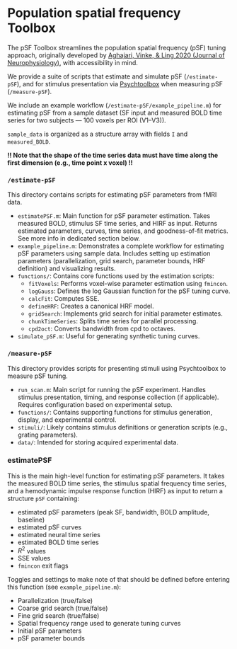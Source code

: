 # Population spatial frequency Toolbox

The pSF Toolbox streamlines the population spatial frequency (pSF) tuning approach, originally developed by [Aghajari, Vinke, & Ling 2020 (Journal of Neurophysiology)](https://doi.org/10.1152/jn.00291.2019), with accessibility in mind. 

We provide a suite of scripts that estimate and simulate pSF (`/estimate-pSF`), and for stimulus presentation via [Psychtoolbox](http://psychtoolbox.org) when measuring pSF (`/measure-pSF`). 

We include an example workflow (`/estimate-pSF/example_pipeline.m`) for estimating pSF from a sample dataset (SF input and measured BOLD time series for two subjects — 100 voxels per ROI (V1–V3)).

`sample_data` is organized as a structure array with fields `I` and `measured_BOLD`. 

**!! Note that the shape of the time series data must have time along the first dimension (e.g., time point x voxel) !!**

### `/estimate-pSF`
This directory contains scripts for estimating pSF parameters from fMRI data.
-   `estimatePSF.m`: Main function for pSF parameter estimation. Takes measured BOLD, stimulus SF time series, and HIRF as input. Returns estimated parameters, curves, time series, and goodness-of-fit metrics. See more info in dedicated section below. 
-   `example_pipeline.m`: Demonstrates a complete workflow for estimating pSF parameters using sample data. Includes setting up estimation parameters (parallelization, grid search, parameter bounds, HRF definition) and visualizing results.
-   `functions/`: Contains core functions used by the estimation scripts:
    -   `fitVoxels`: Performs voxel-wise parameter estimation using `fmincon`.
    -   `logGauss`: Defines the log Gaussian function for the pSF tuning curve.
    -   `calcFit`: Computes SSE.
    -   `defineHRF`: Creates a canonical HRF model.
    -   `gridSearch`: Implements grid search for initial parameter estimates.
    -   `chunkTimeSeries`: Splits time series for parallel processing.
    -   `cpd2oct`: Converts bandwidth from cpd to octaves.
-   `simulate_pSF.m`: Useful for generating synthetic tuning curves.

### `/measure-pSF`
This directory provides scripts for presenting stimuli using Psychtoolbox to measure pSF tuning.
-   `run_scan.m`: Main script for running the pSF experiment. Handles stimulus presentation, timing, and response collection (if applicable). Requires configuration based on experimental setup.
-   `functions/`: Contains supporting functions for stimulus generation, display, and experimental control.
-   `stimuli/`: Likely contains stimulus definitions or generation scripts (e.g., grating parameters).
-   `data/`: Intended for storing acquired experimental data.

### estimatePSF
This is the main high-level function for estimating pSF parameters. It takes the measured BOLD time series, the stimulus spatial frequency time series, and a hemodynamic impulse response function (HIRF) as input to return a structure `pSF` containing:
- estimated pSF parameters (peak SF, bandwidth, BOLD amplitude, baseline)
- estimated pSF curves
- estimated neural time series
- estimated BOLD time series
- $R^2$ values
- SSE values
- `fmincon` exit flags

Toggles and settings to make note of that should be defined before entering this function (see `example_pipeline.m`):
- Parallelization (true/false)
- Coarse grid search (true/false)
- Fine grid search (true/false)
- Spatial frequency range used to generate tuning curves 
- Initial pSF parameters
- pSF parameter bounds
